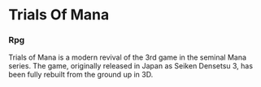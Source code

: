 # Trials Of Mana

### Rpg

Trials of Mana is a modern revival of the 3rd game in the seminal Mana series. The game, originally released in Japan as Seiken Densetsu 3, has been fully rebuilt from the ground up in 3D.